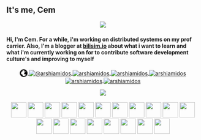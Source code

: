 ## It's me, Cem 

<p align="center"> 
  <img src="https://media.giphy.com/media/PiQejEf31116URju4V/giphy.gif" />
</p>

#### Hi, I'm Cem. For a while, i'm working on distributed systems on my prof carrier. Also, I'm a blogger at [bilisim.io](https://bilisim.io) about what i want to learn and what i'm currently working on for to contribute software development culture's and improving to myself



<p align="center">

<a href="" target="blank">
  <img align="center" src="https://raw.githubusercontent.com/iconic/open-iconic/master/svg/globe.svg" alt="@arshiamidos" height="20" width="20" />
</a>

<a href="" target="blank">
  <img align="center" src="https://cdn.jsdelivr.net/npm/simple-icons@3.0.1/icons/medium.svg" alt="@arshiamidos" height="20" width="20" />
</a>

<a href="" target="blank">
  <img align="center" src="https://cdn.jsdelivr.net/npm/simple-icons@3.0.1/icons/linkedin.svg" alt="arshiamidos" height="20" width="20" />
</a>

<a href="https://twitter.com/Cemman07" target="blank">
  <img align="center" src="https://cdn.jsdelivr.net/npm/simple-icons@3.0.1/icons/twitter.svg" alt="arshiamidos" height="20" width="20" />
</a>

<a href="https://github.com/cemdrman" target="blank">
  <img align="center" src="https://cdn.jsdelivr.net/npm/simple-icons@3.0.1/icons/github.svg" alt="arshiamidos" height="20" width="20" />
</a>
<a href="https://gitlab.com/cemdrman" target="blank">
  <img align="center" src="https://cdn.jsdelivr.net/npm/simple-icons@3.0.1/icons/gitlab.svg" alt="arshiamidos" height="20" width="20" />
</a>

<a href="" target="blank">
  <img align="center" src="https://cdn.jsdelivr.net/npm/simple-icons@3.0.1/icons/spotify.svg" alt="arshiamidos" height="20" width="20" />
</a>

</p>


<p align="center"> 
  <img src="https://media.giphy.com/media/WUlplcMpOCEmTGBtBW/giphy.gif" width="70">
</p>



<p align="center">

  <img src="https://devicon.dev/devicon.git/icons/scala/scala-original.svg" width="40px" height="40px"/>
  <img src="https://devicon.dev/devicon.git/icons/ubuntu/ubuntu-plain.svg" width="40px" height="40px"/>
  <img src="https://devicon.dev/devicon.git/icons/gitlab/gitlab-original.svg" width="40px" height="40px"/>
  <img src="https://devicon.dev/devicon.git/icons/javascript/javascript-original.svg" width="40px" height="40px"/>
  <img src="https://devicon.dev/devicon.git/icons/python/python-original.svg" width="40px" height="40px"/>
  <img src="https://devicon.dev/devicon.git/icons/nodejs/nodejs-original.svg" width="40px" height="40px"/>
  <img src="https://devicon.dev/devicon.git/icons/android/android-original.svg" width="40px" height="40px"/>
  <img src="https://devicon.dev/devicon.git/icons/c/c-original.svg" width="40px" height="40px"/>
  <img src="https://devicon.dev/devicon.git/icons/react/react-original.svg" width="40px" height="40px"/>
  <img src="https://devicon.dev/devicon.git/icons/typescript/typescript-original.svg" width="40px" height="40px"/>
  <img src="https://devicon.dev/devicon.git/icons/krakenjs/krakenjs-original.svg" width="40px" height="40px"/>
  <img src="https://devicon.dev/devicon.git/icons/java/java-original.svg" width="40px" height="40px"/>
  <img src="https://devicon.dev/devicon.git/icons/go/go-original.svg" width="40px" height="40px"/>
  <img src="https://devicon.dev/devicon.git/icons/github/github-original.svg" width="40px" height="40px"/>
  <img src="https://devicon.dev/devicon.git/icons/rust/rust-plain.svg" width="40px" height="40px"/>
  <img src="https://devicon.dev/devicon.git/icons/atom/atom-original.svg" width="40px" height="40px"/>
  <img src="https://devicon.dev/devicon.git/icons/docker/docker-original.svg" width="40px" height="40px"/>
  <img src="https://devicon.dev/devicon.git/icons/groovy/groovy-original.svg" width="40px" height="40px"/>
  <img src="https://devicon.dev/devicon.git/icons/heroku/heroku-original.svg" width="40px" height="40px"/>

</p>
